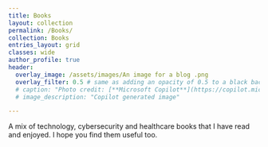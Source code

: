 ```yaml
---
title: Books
layout: collection
permalink: /Books/
collection: Books
entries_layout: grid
classes: wide
author_profile: true
header:
  overlay_image: /assets/images/An image for a blog .png
  overlay_filter: 0.5 # same as adding an opacity of 0.5 to a black background
  # caption: "Photo credit: [**Microsoft Copilot**](https://copilot.microsoft.com)"
  # image_description: "Copilot generated image"

---
```


A mix of technology, cybersecurity and healthcare books that I have read and enjoyed. I hope you find them useful too. 
